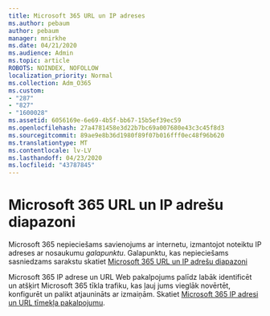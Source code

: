 ```yaml
---
title: Microsoft 365 URL un IP adreses
ms.author: pebaum
author: pebaum
manager: mnirkhe
ms.date: 04/21/2020
ms.audience: Admin
ms.topic: article
ROBOTS: NOINDEX, NOFOLLOW
localization_priority: Normal
ms.collection: Adm_O365
ms.custom:
- "287"
- "827"
- "1600028"
ms.assetid: 6056169e-6e69-4b5f-bb67-15b5ef39ec59
ms.openlocfilehash: 27a4781458e3d22b7bc69a007680e43c3c45f8d3
ms.sourcegitcommit: 89ae9e8b36d1980f89f07b016fff0ec48f96b620
ms.translationtype: MT
ms.contentlocale: lv-LV
ms.lasthandoff: 04/23/2020
ms.locfileid: "43787845"
---
```

# <a name="microsoft-365-urls-and-ip-address-ranges"></a>Microsoft 365 URL un IP adrešu diapazoni

Microsoft 365 nepieciešams savienojums ar internetu, izmantojot noteiktu IP adreses ar nosaukumu *galapunktu*.
Galapunktu, kas nepieciešams sasniedzams sarakstu skatiet [Microsoft 365 URL un IP adrešu diapazoni](https://docs.microsoft.com/office365/enterprise/urls-and-ip-address-ranges) 

Microsoft 365 IP adrese un URL Web pakalpojums palīdz labāk identificēt un atšķirt Microsoft 365 tīkla trafiku, kas ļauj jums vieglāk novērtēt, konfigurēt un palikt atjaunināts ar izmaiņām. Skatiet [Microsoft 365 IP adresi un URL tīmekļa pakalpojumu](https://docs.microsoft.com/office365/enterprise/office-365-ip-web-service).